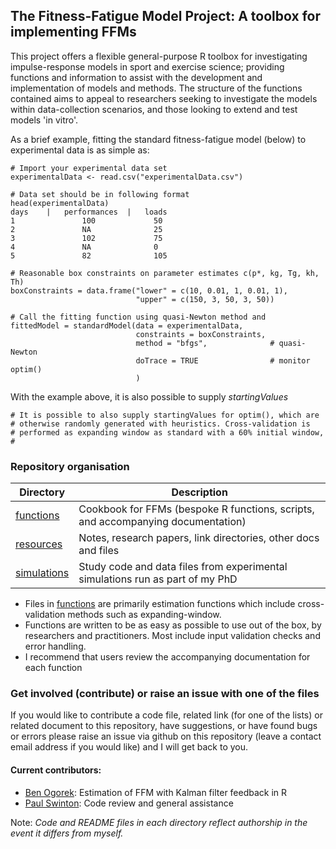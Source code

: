 ## The Fitness-Fatigue Model Project: A toolbox for implementing FFMs

This project offers a flexible general-purpose R toolbox for investigating impulse-response models in sport and exercise science; providing functions and information to assist with the development and implementation of models and methods. The structure of the functions contained aims to appeal to researchers seeking to investigate the models within data-collection scenarios, and those looking to extend and test models 'in vitro'.

As a brief example, fitting the standard fitness-fatigue model (below) to experimental data is as simple as:

    # Import your experimental data set
    experimentalData <- read.csv("experimentalData.csv")
    
    # Data set should be in following format
    head(experimentalData)
    days    |   performances  |   loads
    1               100             50
    2               NA              25
    3               102             75
    4               NA              0
    5               82              105
    
    # Reasonable box constraints on parameter estimates c(p*, kg, Tg, kh, Th)
    boxConstraints = data.frame("lower" = c(10, 0.01, 1, 0.01, 1),
                                "upper" = c(150, 3, 50, 3, 50))
    
    # Call the fitting function using quasi-Newton method and         
    fittedModel = standardModel(data = experimentalData,
                                constraints = boxConstraints, 
                                method = "bfgs",              # quasi-Newton
                                doTrace = TRUE                # monitor optim()
                                )

With the example above, it is also possible to supply $startingValues$
    
    # It is possible to also supply startingValues for optim(), which are
    # otherwise randomly generated with heuristics. Cross-validation is
    # performed as expanding window as standard with a 60% initial window, 
    # 
    
    

### Repository organisation

| Directory   | Description                                                                      |
|-------------|----------------------------------------------------------------------------------|
| [functions](https://github.com/bsh2/Fitness-Fatigue-Model/tree/main/functions)   | Cookbook for FFMs (bespoke R functions, scripts, and accompanying documentation) |
| [resources](https://github.com/bsh2/Fitness-Fatigue-Model/tree/main/resources)   | Notes, research papers, link directories, other docs and files                   |
| [simulations](https://github.com/bsh2/Fitness-Fatigue-Model/tree/main/simulations) | Study code and data files from experimental simulations run as part of my PhD    |

- Files in [functions](https://github.com/bsh2/Fitness-Fatigue-Model/tree/main/functions) are primarily estimation functions which include cross-validation methods such as expanding-window. 
- Functions are written to be as easy as possible to use out of the box, by researchers and practitioners. Most include input validation checks and error handling. 
- I recommend that users review the accompanying documentation for each function

### Get involved (contribute) or raise an issue with one of the files

If you would like to contribute a code file, related link (for one of the lists) or related document to this repository, have suggestions, or have found bugs or errors please raise an issue via github on this repository (leave a contact email address if you would like) and I will get back to you.


#### Current contributors:
* [Ben Ogorek](https://twitter.com/benogorek?lang=en): Estimation of FFM with Kalman filter feedback in R
* [Paul Swinton](https://www3.rgu.ac.uk/dmstaff/swinton-paul): Code review and general assistance

Note: *Code and README files in each directory reflect authorship in the event it differs from myself.*